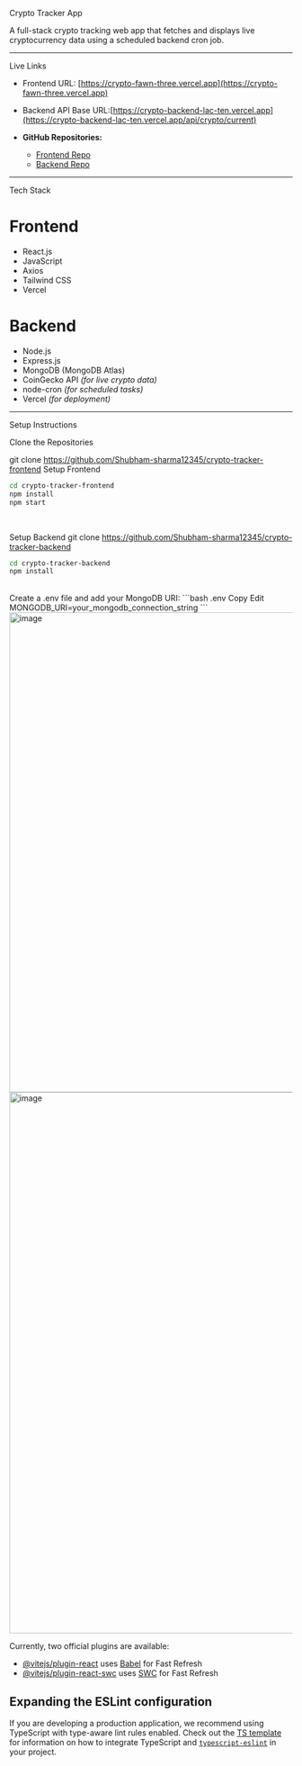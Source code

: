  Crypto Tracker App

A full-stack crypto tracking web app that fetches and displays live cryptocurrency data using a scheduled backend cron job.

---

Live Links

- Frontend URL: [https://crypto-fawn-three.vercel.app](https://crypto-fawn-three.vercel.app)  
- Backend API Base URL:[https://crypto-backend-lac-ten.vercel.app](https://crypto-backend-lac-ten.vercel.app/api/crypto/current)  
 
- **GitHub Repositories:**  
  - [Frontend Repo](https://github.com/Shubham-sharma12345/crypto)  
  - [Backend Repo](https://github.com/Shubham-sharma12345/crypto-backend)  

---

 Tech Stack

# Frontend
- React.js
- JavaScript
- Axios
- Tailwind CSS 
- Vercel 

# Backend
- Node.js
- Express.js
- MongoDB (MongoDB Atlas)
- CoinGecko API *(for live crypto data)*
- node-cron *(for scheduled tasks)*
- Vercel *(for deployment)*

---

 Setup Instructions

 Clone the Repositories

git clone https://github.com/Shubham-sharma12345/crypto-tracker-frontend
Setup Frontend
```bash
cd crypto-tracker-frontend
npm install
npm start
```
<br>

Setup Backend
git clone https://github.com/Shubham-sharma12345/crypto-tracker-backend
```bash
cd crypto-tracker-backend
npm install
```
<br>
Create a .env file and add your MongoDB URI:
```bash
.env
Copy
Edit
MONGODB_URI=your_mongodb_connection_string
```
<img width="1893" height="853" alt="image" src="https://github.com/user-attachments/assets/ad24cb45-3d60-46b5-af41-f43e1afd579b" />

<img width="1915" height="962" alt="image" src="https://github.com/user-attachments/assets/b93bdf3b-0ba4-4c6d-8df4-7c252c233988" />

 



Currently, two official plugins are available:

- [@vitejs/plugin-react](https://github.com/vitejs/vite-plugin-react/blob/main/packages/plugin-react) uses [Babel](https://babeljs.io/) for Fast Refresh
- [@vitejs/plugin-react-swc](https://github.com/vitejs/vite-plugin-react/blob/main/packages/plugin-react-swc) uses [SWC](https://swc.rs/) for Fast Refresh

## Expanding the ESLint configuration

If you are developing a production application, we recommend using TypeScript with type-aware lint rules enabled. Check out the [TS template](https://github.com/vitejs/vite/tree/main/packages/create-vite/template-react-ts) for information on how to integrate TypeScript and [`typescript-eslint`](https://typescript-eslint.io) in your project.
